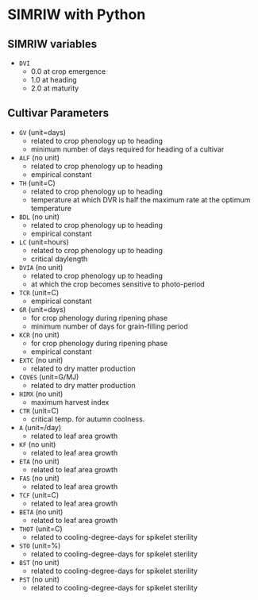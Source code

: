# SIMRIW with Python

## SIMRIW variables
- `DVI`
    - 0.0 at crop emergence
    - 1.0 at heading
    - 2.0 at maturity

## Cultivar Parameters
- `GV` (unit=days)
    - related to crop phenology up to heading
    - minimum number of days required for heading of a cultivar
- `ALF` (no unit)
    - related to crop phenology up to heading
    - empirical constant
- `TH` (unit=C)
    - related to crop phenology up to heading
    - temperature at which DVR is half the maximum rate at the optimum temperature
- `BDL` (no unit)
    - related to crop phenology up to heading
    - empirical constant
- `LC` (unit=hours)
    - related to crop phenology up to heading
    - critical daylength
- `DVIA` (no unit)
    - related to crop phenology up to heading
    - at which the crop becomes sensitive to photo-period
- `TCR` (unit=C)
    - empirical constant
- `GR` (unit=days)
    - for crop phenology during ripening phase
    - minimum number of days for grain-filling period
- `KCR` (no unit)
    - for crop phenology during ripening phase
    - empirical constant
- `EXTC` (no unit)
    - related to dry matter production
- `COVES` (unit=G/MJ)
    - related to dry matter production
- `HIMX` (no unit)
    - maximum harvest index
- `CTR` (unit=C)
    - critical temp. for autumn coolness.
- `A` (unit=/day)
    - related to leaf  area growth
- `KF` (no unit)
    - related to leaf  area growth
- `ETA` (no unit)
    - related to leaf  area growth
- `FAS` (no unit)
    - related to leaf  area growth
- `TCF` (unit=C)
    - related to leaf  area growth
- `BETA` (no unit)
    - related to leaf  area growth
- `THOT` (unit=C)
    - related to cooling-degree-days for spikelet sterility
- `STO` (unit=%)
    - related to cooling-degree-days for spikelet sterility
- `BST` (no unit)
    - related to cooling-degree-days for spikelet sterility
- `PST` (no unit)
    - related to cooling-degree-days for spikelet sterility
